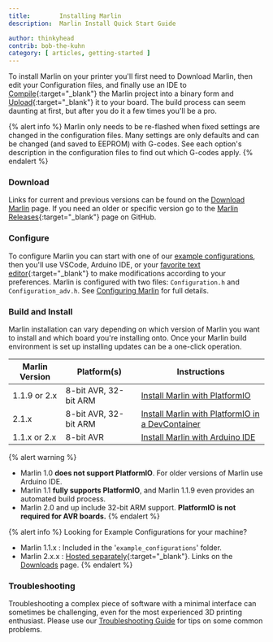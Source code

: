 ```yaml
---
title:        Installing Marlin
description:  Marlin Install Quick Start Guide

author: thinkyhead
contrib: bob-the-kuhn
category: [ articles, getting-started ]
---
```


To install Marlin on your printer you'll first need to Download Marlin, then edit your Configuration files, and finally use an IDE to [Compile](//en.wikipedia.org/wiki/Compiler){:target="_blank"} the Marlin project into a binary form and [Upload](//www.arduino.cc/en/Guide/Environment#toc9){:target="_blank"} it to your board. The build process can seem daunting at first, but after you do it a few times you'll be a pro.

{% alert info %}
Marlin only needs to be re-flashed when fixed settings are changed in the configuration files. Many settings are only defaults and can be changed (and saved to EEPROM) with G-codes. See each option's description in the configuration files to find out which G-codes apply.
{% endalert %}

### Download

Links for current and previous versions can be found on the [Download Marlin](/meta/download) page. If you need an older or specific version go to the [Marlin Releases](//github.com/MarlinFirmware/Marlin/releases){:target="_blank"} page on GitHub.

### Configure

To configure Marlin you can start with one of our [example configurations](//github.com/MarlinFirmware/Configurations), then you'll use VSCode, Arduino IDE, or your [favorite text editor](//www.sublimetext.com/){:target="_blank"} to make modifications according to your preferences. Marlin is configured with two files: `Configuration.h` and `Configuration_adv.h`. See [Configuring Marlin](/docs/configuration/configuration.html) for full details.

### Build and Install

Marlin installation can vary depending on which version of Marlin you want to install and which board you're installing onto. Once your Marlin build environment is set up installing updates can be a one-click operation.

Marlin Version|Platform(s)|Instructions
--------------|-----------|----
1.1.9 or 2.x|8-bit AVR, 32-bit ARM|[Install Marlin with PlatformIO](install_platformio.html)
2.1.x|8-bit AVR, 32-bit ARM|[Install Marlin with PlatformIO in a DevContainer](install_devcontainer_vscode.html)
1.1.x or 2.x|8-bit AVR|[Install Marlin with Arduino IDE](install_arduino.html)

{% alert warning %}
- Marlin 1.0 **does not support PlatformIO**. For older versions of Marlin use Arduino IDE.
- Marlin 1.1 **fully supports PlatformIO**, and Marlin 1.1.9 even provides an automated build process.
- Marlin 2.0 and up include 32-bit ARM support. **PlatformIO is not required for AVR boards.**
{% endalert %}

{% alert info %}
Looking for Example Configurations for your machine?
- Marlin 1.1.x : Included in the '`example_configurations`' folder.
- Marlin 2.x.x : [Hosted separately](//github.com/MarlinFirmware/Configurations){:target="_blank"}. Links on the [Downloads](/meta/download/) page.
{% endalert %}

### Troubleshooting

Troubleshooting a complex piece of software with a minimal interface can sometimes be challenging, even for the most experienced 3D printing enthusiast. Please use our [Troubleshooting Guide](troubleshooting.html) for tips on some common problems.
